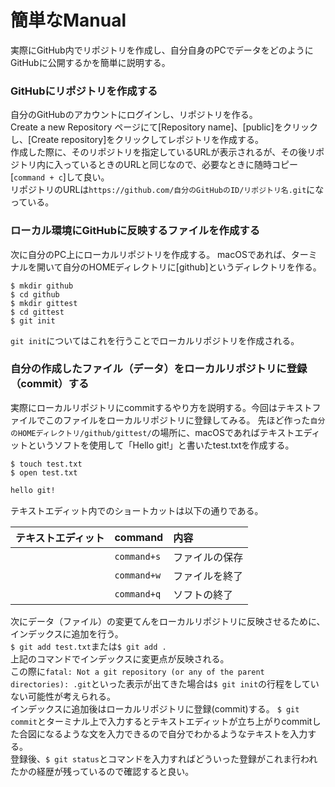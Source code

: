 # 簡単なManual

実際にGitHub内でリポジトリを作成し、自分自身のPCでデータをどのようにGitHubに公開するかを簡単に説明する。

### GitHubにリポジトリを作成する
自分のGitHubのアカウントにログインし、リポジトリを作る。  
Create a new Repository ページにて[Repository name]、[public]をクリックし、[Create repository]をクリックしてレポジトリを作成する。  
作成した際に、そのリポジトリを指定しているURLが表示されるが、その後リポジトリ内に入っているときのURLと同じなので、必要なときに随時コピー[`command + c`]して良い。  
リポジトリのURLは`https://github.com/自分のGitHubのID/リポジトリ名.git`になっている。

### ローカル環境にGitHubに反映するファイルを作成する
次に自分のPC上にローカルリポジトリを作成する。
macOSであれば、ターミナルを開いて自分のHOMEディレクトリに[github]というディレクトリを作る。
```php:terminal
$ mkdir github
$ cd github
$ mkdir gittest
$ cd gittest
$ git init
```

`git init`についてはこれを行うことでローカルリポジトリを作成される。

### 自分の作成したファイル（データ）をローカルリポジトリに登録（commit）する

実際にローカルリポジトリにcommitするやり方を説明する。今回はテキストファイルでこのファイルをローカルリポジトリに登録してみる。
先ほど作った`自分のHOMEディレクトリ/github/gittest/`の場所に、macOSであればテキストエディットというソフトを使用して「Hello git!」と書いたtest.txtを作成する。
```php:terminal
$ touch test.txt
$ open test.txt
```

```php:test.txt
hello git!
```

テキストエディット内でのショートカットは以下の通りである。  

|テキストエディット|command|内容|   
|:---|:---|:---|  
||`command+s`|ファイルの保存|  
||`command+w`|ファイルを終了|  
||`command+q`|ソフトの終了|

次にデータ（ファイル）の変更てんをローカルリポジトリに反映させるために、インデックスに追加を行う。  
`$ git add test.txt`または`$ git add .`  
上記のコマンドでインデックスに変更点が反映される。  
この際に`fatal: Not a git repository (or any of the parent directories): .git`といった表示が出てきた場合は`$ git init`の行程をしていない可能性が考えられる。  
インデックスに追加後はローカルリポジトリに登録(commit)する。
`$ git commit`とターミナル上で入力するとテキストエディットが立ち上がりcommitした合図になるような文を入力できるので自分でわかるようなテキストを入力する。  
登録後、`$ git status`とコマンドを入力すればどういった登録がこれま行われたかの経歴が残っているので確認すると良い。

